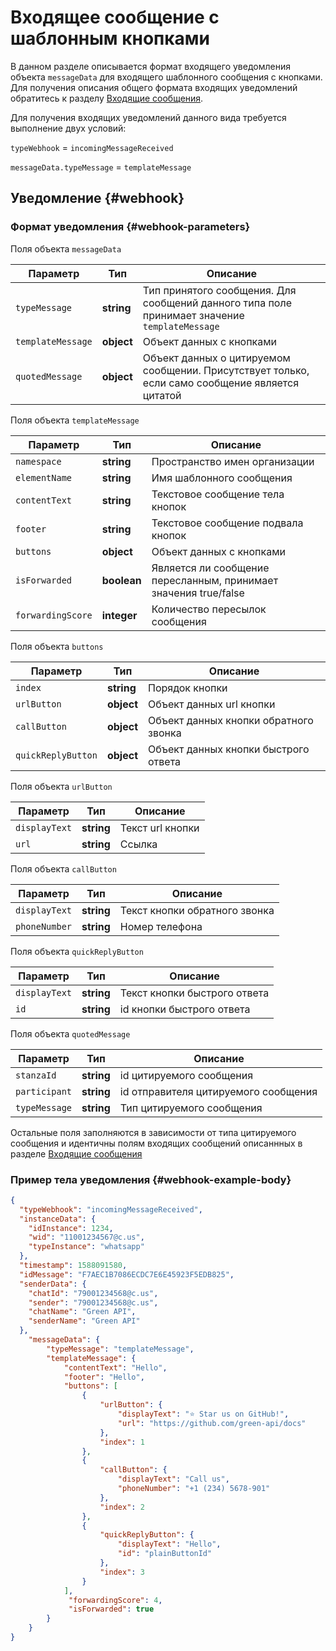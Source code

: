 # Входящее сообщение с шаблонным кнопками

В данном разделе описывается формат входящего уведомления объекта `messageData` для входящего шаблонного сообщения с кнопками. Для получения описания общего формата входящих уведомлений обратитесь к разделу [Входящие сообщения](Webhook-IncomingMessageReceived.md).

Для получения входящих уведомлений данного вида требуется выполнение двух условий:

`typeWebhook` = `incomingMessageReceived`

`messageData.typeMessage` = `templateMessage`

## Уведомление {#webhook}

### Формат уведомления {#webhook-parameters}

Поля объекта `messageData`

| Параметр          | Тип        | Описание                                                                                        |
| ----------------- | ---------- | ----------------------------------------------------------------------------------------------- |
| `typeMessage`     | **string** | Тип принятого сообщения. Для сообщений данного типа поле принимает значение `templateMessage`       |
| `templateMessage` | **object** | Объект данных с кнопками                                                           |
| `quotedMessage`   | **object** | Объект данных о цитируемом сообщении. Присутствует только, если само сообщение является цитатой |

Поля объекта `templateMessage`

| Параметр      | Тип        | Описание            |
| ------------- | ---------- | ------------------- |
| `namespace` | **string** | Пространство имен организации|
| `elementName` | **string** | Имя шаблонного сообщения|
| `contentText` | **string** | Текстовое сообщение тела кнопок|
| `footer` | **string** | Текстовое сообщение подвала кнопок|
| `buttons`   | **object** | Объект данных с кнопками |
|`isForwarded` | **boolean** | Является ли сообщение пересланным, принимает значения true/false
|`forwardingScore` | **integer** | Количество пересылок сообщения

Поля объекта `buttons`

| Параметр      | Тип        | Описание            |
| ------------- | ---------- | ------------------- |
| `index` | **string** | Порядок кнопки |
| `urlButton` | **object** | Объект данных url кнопки |
| `callButton` | **object** | Объект данных кнопки обратного звонка |
| `quickReplyButton` | **object** | Объект данных кнопки быстрого ответа |

Поля объекта `urlButton`

| Параметр      | Тип        | Описание            |
| ------------- | ---------- | ------------------- |
| `displayText` | **string** | Текст url кнопки|
| `url` | **string** | Ссылка |

Поля объекта `callButton`

| Параметр      | Тип        | Описание            |
| ------------- | ---------- | ------------------- |
| `displayText` | **string** | Текст кнопки обратного звонка|
| `phoneNumber` | **string** | Номер телефона |

Поля объекта `quickReplyButton`

| Параметр      | Тип        | Описание            |
| ------------- | ---------- | ------------------- |
| `displayText` | **string** | Текст кнопки быстрого ответа|
| `id` | **string** | id кнопки быстрого ответа |

Поля объекта `quotedMessage`

| Параметр      | Тип        | Описание            |
| ------------- | ---------- | ------------------- |
| `stanzaId` | **string** | id цитируемого сообщения |
| `participant` | **string** | id отправителя цитируемого сообщения |
| `typeMessage` | **string** | Тип цитируемого сообщения |

Остальные поля заполняются в зависимости от типа цитируемого сообщения и идентичны полям входящих сообщений описаннных в разделе [Входящие сообщения](Webhook-IncomingMessageReceived.md)

### Пример тела уведомления {#webhook-example-body}

```json
{
  "typeWebhook": "incomingMessageReceived",
  "instanceData": {
    "idInstance": 1234,
    "wid": "11001234567@c.us",
    "typeInstance": "whatsapp"
  },
  "timestamp": 1588091580,
  "idMessage": "F7AEC1B7086ECDC7E6E45923F5EDB825",
  "senderData": {
    "chatId": "79001234568@c.us",
    "sender": "79001234568@c.us",
	"chatName": "Green API",
    "senderName": "Green API"
  },
    "messageData": {
        "typeMessage": "templateMessage",
        "templateMessage": {
            "contentText": "Hello",
            "footer": "Hello",
            "buttons": [
                {
                    "urlButton": {
                        "displayText": "⭐ Star us on GitHub!",
                        "url": "https://github.com/green-api/docs"
                    },
                    "index": 1
                },
                {
                    "callButton": {
                        "displayText": "Call us",
                        "phoneNumber": "+1 (234) 5678-901"
                    },
                    "index": 2
                },
                {
                    "quickReplyButton": {
                        "displayText": "Hello",
                        "id": "plainButtonId"
                    },
                    "index": 3
                }
            ],
			 "forwardingScore": 4,
             "isForwarded": true
        }
    }
}
```
